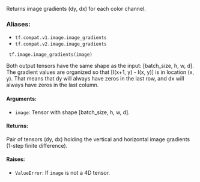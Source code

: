 Returns image gradients (dy, dx) for each color channel.
### Aliases:
- `tf.compat.v1.image.image_gradients`
- `tf.compat.v2.image.image_gradients`

```
 tf.image.image_gradients(image)
```
Both output tensors have the same shape as the input: [batch_size, h, w, d]. The gradient values are organized so that [I(x+1, y) - I(x, y)] is in location (x, y). That means that dy will always have zeros in the last row, and dx will always have zeros in the last column.
#### Arguments:
- `image`: Tensor with shape [batch_size, h, w, d].
#### Returns:
Pair of tensors (dy, dx) holding the vertical and horizontal image gradients (1-step finite difference).
#### Raises:
- `ValueError`: If `image` is not a 4D tensor.
